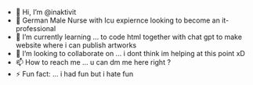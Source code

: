 - 👋 Hi, I’m @inaktivit
- 👀 German Male Nurse with Icu expiernce looking to become an it-professional
- 🌱 I’m currently learning ... to code html together with chat gpt to make website where i can publish artworks 
- 💞️ I’m looking to collaborate on ... i dont think im helping at this point xD 
- 📫 How to reach me ... u can dm me here right ? 
- ⚡ Fun fact: ... i had fun but i hate fun 

<!---
inaktivit/inaktivit is a ✨ special ✨ repository because its `README.md` (this file) appears on your GitHub profile.
You can click the Preview link to take a look at your changes.
--->
